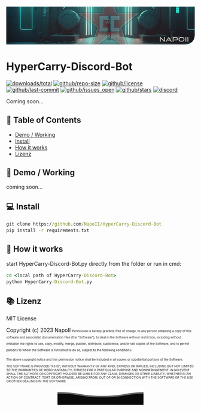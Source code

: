 [![github/NapoII](https://raw.githubusercontent.com/NapoII/HyperCarry-Discord-Bot/main/README_img/Readme_top.png)](https://github.com/NapoII)

# HyperCarry-Discord-Bot

[![downloads/total](https://img.shields.io/github/downloads/NapoII/HyperCarry-Discord-Bot/total)](https://github.com/NapoII/HyperCarry-Discord-Bot/archive/refs/heads/main.zip) [![github/repo-size](https://img.shields.io/github/repo-size/NapoII/HyperCarry-Discord-Bot)](https://github.com/NapoII/HyperCarry-Discord-Bot/archive/refs/heads/main.zip) [![github/license](https://img.shields.io/github/license/NapoII/HyperCarry-Discord-Bot)](https://github.com/NapoII/HyperCarry-Discord-Bot/blob/main/LICENSE) [![github/last-commit](https://img.shields.io/github/downloads/NapoII/HyperCarry-Discord-Bot/total)](https://img.shields.io/github/issues/NapoII/HyperCarry-Discord-Bot?style=plastic) [![github/issues_open](https://img.shields.io/github/issues/NapoII/HyperCarry-Discord-Bot?style=plastic)](https://img.shields.io/github/issues-raw/NapoII/HyperCarry-Discord-Bot) [![github/stars](https://img.shields.io/github/stars/NapoII/HyperCarry-Discord-Bot?style=social)](https://github.com/NapoII/HyperCarry-Discord-Bot/stargazers) [![discord](https://img.shields.io/discord/190307701169979393)](https://discord.gg/knTKtKVfnr)

Coming soon...
## 📝 Table of Contents
+ [Demo / Working](#demo)
+ [Install](#usage)
+ [How it works](#Use)
+ [Lizenz](#Lizenz)
## 🎥 Demo / Working <a name = "demo"></a>
coming soon...

## 💻 Install <a name = "usage"></a>
```cmd
git clone https://github.com/NapoII/HyperCarry-Discord-Bot
pip install -r requirements.txt
```
## 💭 How it works <a name = "Use"></a>

start HyperCarry-Discord-Bot.py directly from the folder or run in cmd:
```cmd
cd <local path of HyperCarry-Discord-Bot>
python HyperCarry-Discord-Bot.py
```

## 📚 Lizenz <a name = "Lizenz"></a>
MIT License

Copyright (c) 2023 NapoII
<small><small><small>
Permission is hereby granted, free of charge, to any person obtaining a copy
of this software and associated documentation files (the "Software"), to deal
in the Software without restriction, including without limitation the rights
to use, copy, modify, merge, publish, distribute, sublicense, and/or sell
copies of the Software, and to permit persons to whom the Software is
furnished to do so, subject to the following conditions:

The above copyright notice and this permission notice shall be included in all
copies or substantial portions of the Software.

THE SOFTWARE IS PROVIDED "AS IS", WITHOUT WARRANTY OF ANY KIND, EXPRESS OR
IMPLIED, INCLUDING BUT NOT LIMITED TO THE WARRANTIES OF MERCHANTABILITY,
FITNESS FOR A PARTICULAR PURPOSE AND NONINFRINGEMENT. IN NO EVENT SHALL THE
AUTHORS OR COPYRIGHT HOLDERS BE LIABLE FOR ANY CLAIM, DAMAGES OR OTHER
LIABILITY, WHETHER IN AN ACTION OF CONTRACT, TORT OR OTHERWISE, ARISING FROM,
OUT OF OR IN CONNECTION WITH THE SOFTWARE OR THE USE OR OTHER DEALINGS IN THE
SOFTWARE
    
<p align="center">
<img src="https://raw.githubusercontent.com/NapoII/NapoII/233630a814f7979f575c7f764dbf1f4804b05332/Bottom.svg" alt="Github Stats" />
</p>